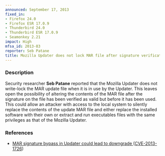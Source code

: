 ```yaml
---
announced: September 17, 2013
fixed_in:
- Firefox 24.0
- Firefox ESR 17.0.9
- Thunderbird 24.0
- Thunderbird ESR 17.0.9
- Seamonkey 2.21
impact: High
mfsa_id: 2013-83
reporter: Seb Patane
title: Mozilla Updater does not lock MAR file after signature verification
---
```


<h3>Description</h3>

<p>Security researcher <strong>Seb Patane</strong> reported that the Mozilla
Updater does not write-lock the MAR update file when it is in use by the
Updater. This leaves open the possibility of altering the contents of the MAR
file after the signature on the file has been verified as valid but before it
has been used. This could allow an attacker with access to the local system to
silently replace the contents of the update MAR file and either replace the
installed software with their own or extract and run executables files with the
same privileges as that of the Mozilla Updater.
</p>


<h3>References</h3>

<ul>
  <li><a href="https://bugzilla.mozilla.org/show_bug.cgi?id=890853">
       MAR signature bypass in Updater could lead to downgrade </a> (<a href="http://cve.mitre.org/cgi-bin/cvename.cgi?name=CVE-2013-1726" class="ex-ref">CVE-2013-1726</a>)</li>
</ul>



